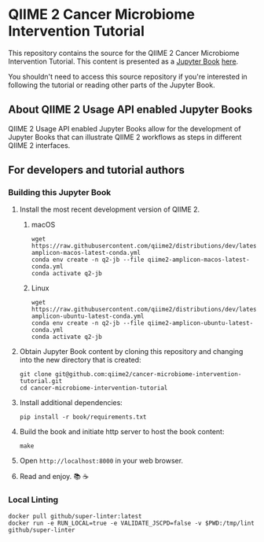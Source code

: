 # QIIME 2 Cancer Microbiome Intervention Tutorial

This repository contains the source for the QIIME 2 Cancer Microbiome
Intervention Tutorial. This content is presented as a [Jupyter Book](https://jupyterbook.org)
[here](https://docs.qiime2.org/jupyterbooks/cancer-microbiome-intervention-tutorial/).

You shouldn't need to access this source repository if you're interested in
following the tutorial or reading other parts of the Jupyter Book.

## About QIIME 2 Usage API enabled Jupyter Books

QIIME 2 Usage API enabled Jupyter Books allow for the development of
Jupyter Books that can illustrate QIIME 2 workflows as steps in different QIIME
2 interfaces.

## For developers and tutorial authors

### Building this Jupyter Book

1. Install the most recent development version of QIIME 2.
   1. macOS
      ```{code-block}
      wget https://raw.githubusercontent.com/qiime2/distributions/dev/latest/passed/qiime2-amplicon-macos-latest-conda.yml
      conda env create -n q2-jb --file qiime2-amplicon-macos-latest-conda.yml
      conda activate q2-jb
      ```
   1. Linux
      ```{code-block}
      wget https://raw.githubusercontent.com/qiime2/distributions/dev/latest/passed/qiime2-amplicon-ubuntu-latest-conda.yml
      conda env create -n q2-jb --file qiime2-amplicon-ubuntu-latest-conda.yml
      conda activate q2-jb
      ```

1. Obtain Jupyter Book content by cloning this repository and changing into the
   new directory that is created:
   ```{code-block}
   git clone git@github.com:qiime2/cancer-microbiome-intervention-tutorial.git
   cd cancer-microbiome-intervention-tutorial
   ```

1. Install additional dependencies:
   ```{code-block}
   pip install -r book/requirements.txt
   ```

1. Build the book and initiate http server to host the book content:

    ```{code-block}
    make
    ```

1. Open `http://localhost:8000` in your web browser.

1. Read and enjoy. 📚 ☕

### Local Linting

```{code-block}
docker pull github/super-linter:latest
docker run -e RUN_LOCAL=true -e VALIDATE_JSCPD=false -v $PWD:/tmp/lint github/super-linter
```
